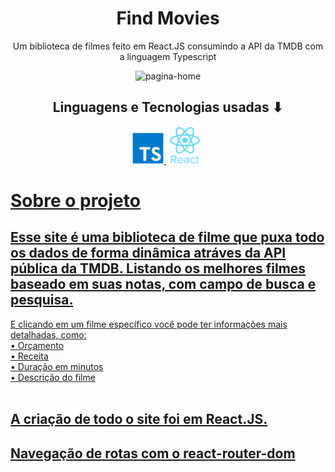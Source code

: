 <h1 align="center"> Find Movies </h1>
<p align="center">Um biblioteca de filmes feito em React.JS consumindo a API da TMDB com a linguagem Typescript</p>


<div align="center">

![pagina-home](https://github.com/mfcastilho/findMovie/blob/master/screencast-bpconcjcammlapcogcnnelfmaeghhagj-2023.04.30-17_58_05.gif)

</div>

<h2 align="center">Linguagens e Tecnologias usadas ⬇</h2>

<p align="center"> 
<a href="https://developer.mozilla.org/en-US/docs/Web/javascript" target="_blank" rel="noreferrer"> <img src="https://raw.githubusercontent.com/devicons/devicon/master/icons/typescript/typescript-original.svg" alt="typescript" width="50" height="50"/> </a> 
<a href="https://www.w3schools.com/react/" target="_blank" rel="noreferrer"> <img
src="https://raw.githubusercontent.com/devicons/devicon/master/icons/react/react-original-wordmark.svg" alt="react" width="60" height="60"/>
</p>

# Sobre o projeto

## Esse site é uma biblioteca de filme que puxa todo os dados de forma dinâmica atráves da API pública da TMDB. Listando os melhores filmes baseado em suas notas, com campo de busca e pesquisa.
E clicando em um filme específico você pode ter informações mais detalhadas, como: </br>
• Orçamento </br>
• Receita </br>
• Duração em minutos </br>
• Descrição do filme </br>
</br>
## A criação de todo o site foi em React.JS.
## Navegação de rotas com o react-router-dom




